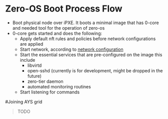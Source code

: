 # Zero-OS Boot Process Flow
- Boot physical node over iPXE. It boots a minimal image that has 0-core and needed tool for the operation of zero-os
- 0-core gets started and does the following:
    - Apply default nft rules and policies before network configurations are applied
    - Start network, according to [network configuration](../config/README.md)
    - Start the essential services that are pre-configured on the image this include
        - libvirtd
        - open-sshd (currently is for development, might be dropped in the future)
        - zero-tier daemon
        - automated monitoring routines
    - Start listening for commands

#Joining AYS grid
> TODO
